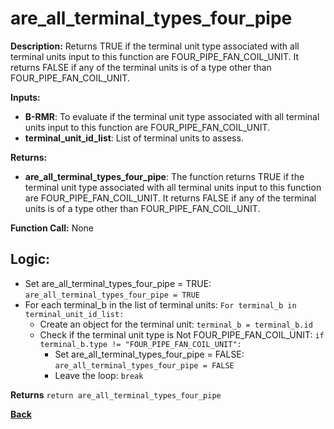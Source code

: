 # are_all_terminal_types_four_pipe

**Description:** Returns TRUE if the terminal unit type associated with all terminal units input to this function are FOUR_PIPE_FAN_COIL_UNIT. It returns FALSE if any of the terminal units is of a type other than FOUR_PIPE_FAN_COIL_UNIT.   

**Inputs:**  
- **B-RMR**: To evaluate if the terminal unit type associated with all terminal units input to this function are FOUR_PIPE_FAN_COIL_UNIT.   
- **terminal_unit_id_list**: List of terminal units to assess.

**Returns:**  
- **are_all_terminal_types_four_pipe**: The function returns TRUE if the terminal unit type associated with all terminal units input to this function are FOUR_PIPE_FAN_COIL_UNIT. It returns FALSE if any of the terminal units is of a type other than FOUR_PIPE_FAN_COIL_UNIT.     
 
**Function Call:**  None    

## Logic: 
- Set are_all_terminal_types_four_pipe = TRUE: `are_all_terminal_types_four_pipe = TRUE`  
- For each terminal_b in the list of terminal units: `For terminal_b in terminal_unit_id_list:`  
    - Create an object for the terminal unit: `terminal_b = terminal_b.id`  
    - Check if the terminal unit type is Not FOUR_PIPE_FAN_COIL_UNIT: `if terminal_b.type != "FOUR_PIPE_FAN_COIL_UNIT":`  
        - Set are_all_terminal_types_four_pipe = FALSE: `are_all_terminal_types_four_pipe = FALSE`
        - Leave the loop: `break`  

**Returns** `return are_all_terminal_types_four_pipe`  

**[Back](../_toc.md)**